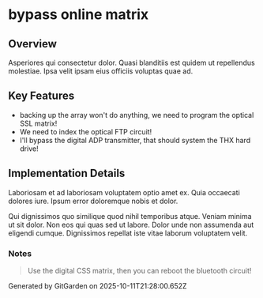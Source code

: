 # bypass online matrix

## Overview
Asperiores qui consectetur dolor. Quasi blanditiis est quidem ut repellendus molestiae. Ipsa velit ipsam eius officiis voluptas quae ad.

## Key Features
- backing up the array won't do anything, we need to program the optical SSL matrix!
- We need to index the optical FTP circuit!
- I'll bypass the digital ADP transmitter, that should system the THX hard drive!

## Implementation Details
Laboriosam et ad laboriosam voluptatem optio amet ex. Quia occaecati dolores iure. Ipsum error doloremque nobis et dolor.
 Qui dignissimos quo similique quod nihil temporibus atque. Veniam minima ut sit dolor. Non eos qui quas sed ut labore. Dolor unde non assumenda aut eligendi cumque. Dignissimos repellat iste vitae laborum voluptatem velit.

### Notes
> Use the digital CSS matrix, then you can reboot the bluetooth circuit!

Generated by GitGarden on 2025-10-11T21:28:00.652Z